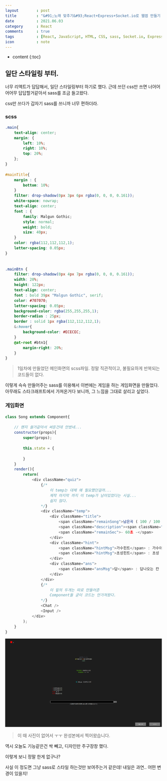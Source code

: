 ```yaml
---
layout        : post
title         : "&#91;노래 맞추기&#93;React+Express+Socket.io로 웹앱 만들기 2일차"
date          : 2021.06.03
category      : React
comments      : true
tags          : [React, JavaScript, HTML, CSS, sass, Socket.io, Express, NodeJS]
icon          : note
---
```


* content
{:toc}

## 일단 스타일링 부터.

너무 리액트가 답답해서, 일단 스타일링부터 하기로 했다.
근데 쓰던 css만 쓰면 너어어어어무 답답할거같아서 sass를 조금 들고왔다.

css만 쓰다가 갑자기 sass를 쓰니까 너무 편하더라.


### scss
```scss
.main{
    text-align: center;
    margin: {
        left: 10%;
        right: 10%;
        top: 20%; 
    };  
}

#mainTitle{
    margin : {
        bottom: 10%;
    }
    filter: drop-shadow(0px 3px 6px rgba(0, 0, 0, 0.161));
	white-space: nowrap;
	text-align: center;
    font : {
        family: Malgun Gothic;
        style: normal;
        weight: bold;
        size: 40px;
    }
	color: rgba(112,112,112,1);
	letter-spacing: 0.05px;
}


.mainBtn {
	filter: drop-shadow(0px 4px 7px rgba(0, 0, 0, 0.161));
	width: 20%;
	height: 122px;
	text-align: center;
	font : bold 39px "Malgun Gothic", serif;
	color: #707070;
	letter-spacing: 0.05px;
	background-color: rgba(255,255,255,1);
	border-radius : 25px;
	border : solid 1px rgba(112,112,112,1);
    &:hover{
        background-color: #ECECEC;
    }
    @at-root #btn1{
        margin-right: 20%;
    }
} 
```
> 1일차에 만들었던 메인화면의 scss파일. 정말 직관적이고, 불필요하게 반복되는 코드들이 없다.

이렇게 슥슥 만들어주는 sass를 이용해서 이번에는 게임을 하는 게임화면을 만들었다.
아무래도 스타크래프트에서 가져온거다 보니까, 그 느낌을 그대로 살리고 싶었다.


### 게임화면
```javascript
class Song extends Component{

    // 왠지 쓸거같아서 써둔건데 안썼네...
    constructor(props){
        super(props);

        this.state = {

        }
    }
    render(){
        return(
            <div className="quiz">
                {/*
                    이 temp는 대체 왜 필요했던걸까... 
                    제작 마지막 까지 이 temp가 남아있었다는 사실...
                    쉽지 않다.
                */}
                <div className="temp">
                    <div className="title">
                        <span className="remainSong">남은곡 ( 100 / 100 )</span><br/>
                        <span className="description"><span className="_1">음악</span>을 듣고 <span className="_2">답</span>을 입력하세요</span><br/>
                        <span className="remainSec">- 60초 -</span>
                    </div>
                    <div className="hint">
                        <span className="hintMsg">가수힌트</span> : 가수이름<br/>
                        <span className="hintMsg">초성힌트</span> : 초성
                    </div>
                    <div className="ans">
                        <span className="ansMsg">답</span> : 답나오는 칸
                    </div>
                </div>
                {/* 
                    이 밑의 두개는 따로 만들어준 
                    Component들 굳이 코드는 안가져왔다.
                */}
                <Chat />
                <Input />
            </div>
        );
    }
}
```

![게임화면](/style/image/react-MatchSong/gameScreen.png)

> 이 때 사진이 없어서 ㅜㅜ 완성본에서 찍어왔습니다. 

역시 오늘도 기능같은건 싹 빼고, 디자인만 주구장창 했다.

이렇게 보니 정말 한게 없구나?

사실 이 정도면 그냥 sass로 스타일 하는것만 보여주는거 같은데!
내일은 과연.. 어떤 변경이 있을지!